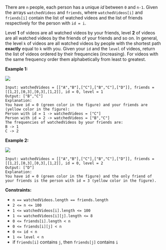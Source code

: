 There are `n` people, each person has a unique _id_ between `0` and `n-1`.
Given the arrays `watchedVideos` and `friends`, where `watchedVideos[i]` and
`friends[i]` contain the list of watched videos and the list of friends
respectively for the person with `id = i`.

Level **1** of videos are all watched videos by your friends, level **2** of
videos are all watched videos by the friends of your friends and so on. In
general, the level `k` of videos are all watched videos by people with the
shortest path **exactly** equal to `k` with you. Given your `id` and the
`level` of videos, return the list of videos ordered by their frequencies
(increasing). For videos with the same frequency order them alphabetically
from least to greatest.



**Example 1:**

**![](https://assets.leetcode.com/uploads/2020/01/02/leetcode_friends_1.png)**

    
    
    Input: watchedVideos = [["A","B"],["C"],["B","C"],["D"]], friends = [[1,2],[0,3],[0,3],[1,2]], id = 0, level = 1
    Output: ["B","C"] 
    Explanation: 
    You have id = 0 (green color in the figure) and your friends are (yellow color in the figure):
    Person with id = 1 -> watchedVideos = ["C"] 
    Person with id = 2 -> watchedVideos = ["B","C"] 
    The frequencies of watchedVideos by your friends are: 
    B -> 1 
    C -> 2
    

**Example 2:**

**![](https://assets.leetcode.com/uploads/2020/01/02/leetcode_friends_2.png)**

    
    
    Input: watchedVideos = [["A","B"],["C"],["B","C"],["D"]], friends = [[1,2],[0,3],[0,3],[1,2]], id = 0, level = 2
    Output: ["D"]
    Explanation: 
    You have id = 0 (green color in the figure) and the only friend of your friends is the person with id = 3 (yellow color in the figure).
    



**Constraints:**

  * `n == watchedVideos.length == friends.length`
  * `2 <= n <= 100`
  * `1 <= watchedVideos[i].length <= 100`
  * `1 <= watchedVideos[i][j].length <= 8`
  * `0 <= friends[i].length < n`
  * `0 <= friends[i][j] < n`
  * `0 <= id < n`
  * `1 <= level < n`
  * if `friends[i]` contains `j`, then `friends[j]` contains `i`

